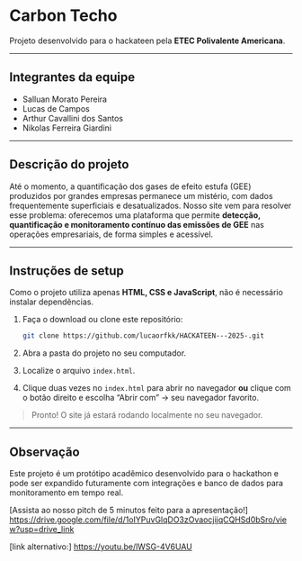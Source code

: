 # Carbon Techo

Projeto desenvolvido para o hackateen pela **ETEC Polivalente Americana**.

---

## Integrantes da equipe

* Salluan Morato Pereira
* Lucas de Campos
* Arthur Cavallini dos Santos
* Nikolas Ferreira Giardini

---

## Descrição do projeto

Até o momento, a quantificação dos gases de efeito estufa (GEE) produzidos por grandes empresas permanece um mistério, com dados frequentemente superficiais e desatualizados. Nosso site vem para resolver esse problema: oferecemos uma plataforma que permite **detecção, quantificação e monitoramento contínuo das emissões de GEE** nas operações empresariais, de forma simples e acessível.

---

## Instruções de setup

Como o projeto utiliza apenas **HTML, CSS e JavaScript**, não é necessário instalar dependências.

1. Faça o download ou clone este repositório:

   ```bash
   git clone https://github.com/lucaorfkk/HACKATEEN---2025-.git
   ```

2. Abra a pasta do projeto no seu computador.

3. Localize o arquivo `index.html`.

4. Clique duas vezes no `index.html` para abrir no navegador **ou** clique com o botão direito e escolha “Abrir com” → seu navegador favorito.

> Pronto! O site já estará rodando localmente no seu navegador.

---

## Observação

Este projeto é um protótipo acadêmico desenvolvido para o hackathon e pode ser expandido futuramente com integrações e banco de dados para monitoramento em tempo real.

[Assista ao nosso pitch de 5 minutos feito para a apresentação!] https://drive.google.com/file/d/1oIYPuvGlqDO3zOvaocjijqCQHSd0bSro/view?usp=drive_link

[link alternativo:] https://youtu.be/lWSG-4V6UAU

